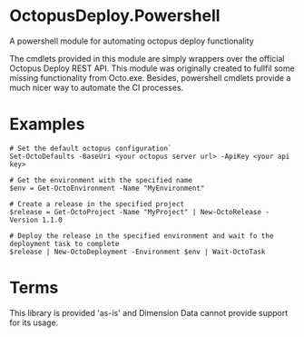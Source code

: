 OctopusDeploy.Powershell
========================

A powershell module for automating octopus deploy functionality

The cmdlets provided in this module are simply wrappers over the official Octopus Deploy REST API. This module was originally created to fullfil some missing functionality from Octo.exe. Besides, powershell cmdlets provide a much nicer way to automate the CI processes.

Examples
========================

```
# Set the default octopus configuration`
Set-OctoDefaults -BaseUri <your octopus server url> -ApiKey <your api key>

# Get the environment with the specified name
$env = Get-OctoEnvironment -Name "MyEnvironment"

# Create a release in the specified project
$release = Get-OctoProject -Name "MyProject" | New-OctoRelease -Version 1.1.0

# Deploy the release in the specified environment and wait fo the deployment task to complete
$release | New-OctoDeployment -Environment $env | Wait-OctoTask
```

Terms
========================

This library is provided 'as-is' and Dimension Data cannot provide support for its usage.
